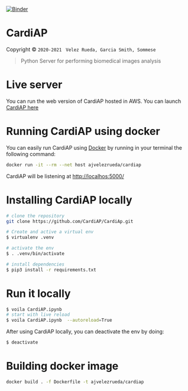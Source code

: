 [![Binder](https://mybinder.org/badge_logo.svg)](https://mybinder.org/v2/gh/CardiAP/CardiAp/HEAD?urlpath=%2Fvoila%2Frender%2FCardiAP.ipynb)

CardiAP
=======


Copyright © `2020-2021 ` `Velez Rueda, Garcia Smith, Sommese`



> Python Server for performing biomedical images analysis


# Live server
You can run the web version of CardiAP hosted in AWS.
You can launch [CardiAP here](http://50.19.16.236/) 

# Running CardiAP using docker

You can easily run CardiAP using [Docker](https://docs.docker.com/desktop/install/windows-install/) by running in your terminal the following command:

```bash
docker run -it --rm --net host ajvelezrueda/cardiap
```

CardiAP will be listening at [http://localhos:5000/](http://localhos:5000/)


# Installing CardiAP locally

```bash
# clone the repository
git clone https://github.com/CardiAP/CardiAp.git

# Create and active a virtual env
$ virtualenv .venv

# activate the env
$ . .venv/bin/activate

# install dependencies
$ pip3 install -r requirements.txt 
```

# Run it locally

```bash
$ voila CardiAP.ipynb
# start with live reload
$ voila CardiAP.ipynb  --autoreload=True
```

After using CardiAP locally, you can deactivate the env by doing:
```bash
$ deactivate
```

# Building docker image
```bash
docker build . -f Dockerfile -t ajvelezrueda/cardiap
```
